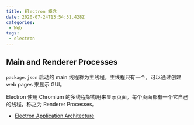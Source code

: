 ```yaml
---
title: Electron 概念
date: 2020-07-24T13:54:51.428Z
categories:
 - Web
tags:
 - electron
---
```


## Main and Renderer Processes

`package.json` 启动的 main 线程称为主线程。主线程只有一个，可以通过创建 web pages 来显示 GUI。

Electron 使用 Chromium 的多线程架构用来显示页面。每个页面都有一个它自己的线程，称之为 Renderer Processes。



- [Electron Application Architecture
](https://www.electronjs.org/docs/tutorial/application-architecture)